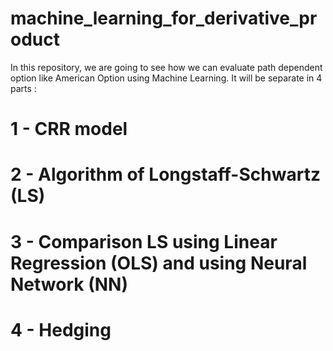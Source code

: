 # machine_learning_for_derivative_product

In this repository, we are going to see how we can evaluate path dependent option like American Option using Machine Learning. It will be separate in 4 parts : 

# 1 - CRR model
# 2 - Algorithm of Longstaff-Schwartz (LS)
# 3 - Comparison LS using Linear Regression (OLS) and using Neural Network (NN)
# 4 - Hedging

